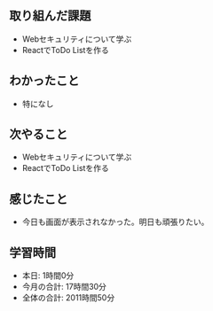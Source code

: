 ## 取り組んだ課題
- Webセキュリティについて学ぶ
- ReactでToDo Listを作る
## わかったこと
- 特になし
## 次やること
- Webセキュリティについて学ぶ
- ReactでToDo Listを作る
## 感じたこと
- 今日も画面が表示されなかった。明日も頑張りたい。
## 学習時間
- 本日: 1時間0分
- 今月の合計: 17時間30分
- 全体の合計: 2011時間50分
